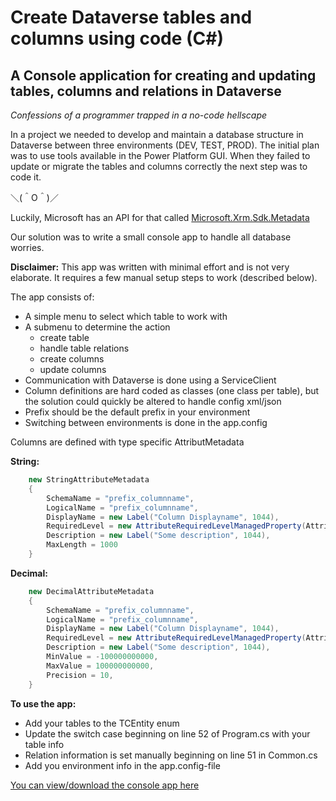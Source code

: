 # Create Dataverse tables and columns using code (C#)

## A Console application for creating and updating tables, columns and relations in Dataverse

*Confessions of a programmer trapped in a no-code hellscape*

In a project we needed to develop and maintain a database structure in Dataverse between three environments (DEV, TEST, PROD). The initial plan was to use tools available in the Power Platform GUI. When they failed to update or migrate the tables and columns correctly the next step was to code it.

＼(＾O＾)／

Luckily, Microsoft has an API for that called [Microsoft.Xrm.Sdk.Metadata](https://learn.microsoft.com/en-us/dotnet/api/microsoft.xrm.sdk.metadata?view=dataverse-sdk-latest)

Our solution was to write a small console app to handle all database worries.

**Disclaimer:** This app was written with minimal effort and is not very elaborate. It requires a few manual setup steps to work (described below).

The app consists of:

* A simple menu to select which table to work with
* A submenu to determine the action
  * create table
  * handle table relations
  * create columns
  * update columns
* Communication with Dataverse is done using a ServiceClient
* Column definitions are hard coded as classes (one class per table), but the solution could quickly be altered to handle config xml/json
* Prefix should be the default prefix in your environment
* Switching between environments is done in the app.config

Columns are defined with type specific AttributMetadata

**String:**

```csharp
    new StringAttributeMetadata
    {
        SchemaName = "prefix_columnname",
        LogicalName = "prefix_columnname",
        DisplayName = new Label("Column Displayname", 1044),
        RequiredLevel = new AttributeRequiredLevelManagedProperty(AttributeRequiredLevel.None),
        Description = new Label("Some description", 1044),
        MaxLength = 1000
    }
```

**Decimal:**

```csharp
    new DecimalAttributeMetadata
    {
        SchemaName = "prefix_columnname",
        LogicalName = "prefix_columnname",
        DisplayName = new Label("Column Displayname", 1044),
        RequiredLevel = new AttributeRequiredLevelManagedProperty(AttributeRequiredLevel.None),
        Description = new Label("Some description", 1044),
        MinValue = -100000000000,
        MaxValue = 100000000000,
        Precision = 10,
    }
```

**To use the app:**

* Add your tables to the TCEntity enum
* Update the switch case beginning on line 52 of Program.cs with your table info
* Relation information is set manually beginning on line 51 in Common.cs
* Add you environment info in the app.config-file

[You can view/download the console app here](https://github.com/PointTaken/knowledge-sharing/tree/main/Code%20samples/C#-Dataverse-Create%20tables%20and%20columns%20using%20code/console_app)